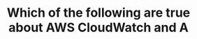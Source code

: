 ---
layout: answer
title: "Which of the following are true about AWS CloudWatch and A"
blurb: "<p>CloudTrail is used to monitor AWS account activity. In contrast, CloudWatch is used to monitor applications and optimize resource utilization.</p>
<p>Cl"
quid: 45
---